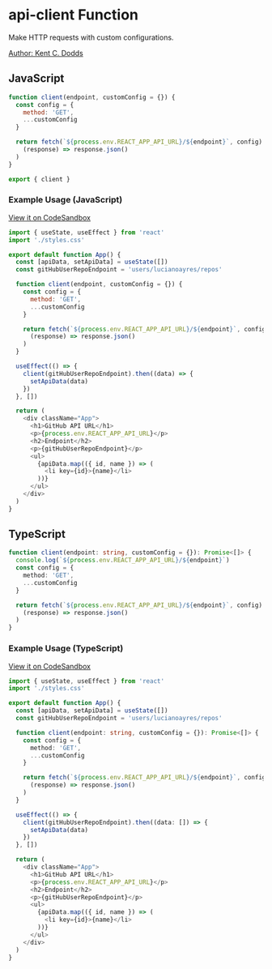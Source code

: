 # api-client Function

Make HTTP requests with custom configurations.

[Author: Kent C. Dodds](https://github.com/kentcdodds/bookshelf 'Author: Kent C. Dodds')

## JavaScript

```javascript
function client(endpoint, customConfig = {}) {
  const config = {
    method: 'GET',
    ...customConfig
  }

  return fetch(`${process.env.REACT_APP_API_URL}/${endpoint}`, config).then(
    (response) => response.json()
  )
}

export { client }
```

### Example Usage (JavaScript)

[View it on CodeSandbox](https://codesandbox.io/s/api-client-javascript-h3nh7h?file=/src/App.js 'Javascript api-client function code snippet')

```javascript
import { useState, useEffect } from 'react'
import './styles.css'

export default function App() {
  const [apiData, setApiData] = useState([])
  const gitHubUserRepoEndpoint = 'users/lucianoayres/repos'

  function client(endpoint, customConfig = {}) {
    const config = {
      method: 'GET',
      ...customConfig
    }

    return fetch(`${process.env.REACT_APP_API_URL}/${endpoint}`, config).then(
      (response) => response.json()
    )
  }

  useEffect(() => {
    client(gitHubUserRepoEndpoint).then((data) => {
      setApiData(data)
    })
  }, [])

  return (
    <div className="App">
      <h1>GitHub API URL</h1>
      <p>{process.env.REACT_APP_API_URL}</p>
      <h2>Endpoint</h2>
      <p>{gitHubUserRepoEndpoint}</p>
      <ul>
        {apiData.map(({ id, name }) => (
          <li key={id}>{name}</li>
        ))}
      </ul>
    </div>
  )
}
```

## TypeScript

```typescript
function client(endpoint: string, customConfig = {}): Promise<[]> {
  console.log(`${process.env.REACT_APP_API_URL}/${endpoint}`)
  const config = {
    method: 'GET',
    ...customConfig
  }

  return fetch(`${process.env.REACT_APP_API_URL}/${endpoint}`, config).then(
    (response) => response.json()
  )
}
```

### Example Usage (TypeScript)

[View it on CodeSandbox](https://codesandbox.io/s/async-river-m2tgbp?file=/src/App.tsx 'TypeScript api-client function code snippet')

```typescript
import { useState, useEffect } from 'react'
import './styles.css'

export default function App() {
  const [apiData, setApiData] = useState([])
  const gitHubUserRepoEndpoint = 'users/lucianoayres/repos'

  function client(endpoint: string, customConfig = {}): Promise<[]> {
    const config = {
      method: 'GET',
      ...customConfig
    }

    return fetch(`${process.env.REACT_APP_API_URL}/${endpoint}`, config).then(
      (response) => response.json()
    )
  }

  useEffect(() => {
    client(gitHubUserRepoEndpoint).then((data: []) => {
      setApiData(data)
    })
  }, [])

  return (
    <div className="App">
      <h1>GitHub API URL</h1>
      <p>{process.env.REACT_APP_API_URL}</p>
      <h2>Endpoint</h2>
      <p>{gitHubUserRepoEndpoint}</p>
      <ul>
        {apiData.map(({ id, name }) => (
          <li key={id}>{name}</li>
        ))}
      </ul>
    </div>
  )
}
```
